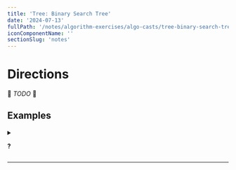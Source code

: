 ```yaml
---
title: 'Tree: Binary Search Tree'
date: '2024-07-13'
fullPath: '/notes/algorithm-exercises/algo-casts/tree-binary-search-tree'
iconComponentName: ''
sectionSlug: 'notes'
---
```


# Directions

🚧 _TODO_ 🚧

## Examples

</details>

<details>

<summary>

**?**

</summary>

```javascript

```

</details>

---

<!--

<details>

<summary>

**?**

</summary>

```javascript

```

</details>

-->
